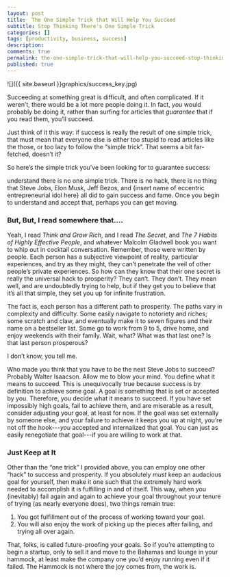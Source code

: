 ```yaml
---
layout: post
title:  The One Simple Trick that Will Help You Succeed
subtitle: Stop Thinking There's One Simple Trick
categories: []
tags: [productivity, business, success]
description:
comments: true
permalink: the-one-simple-trick-that-will-help-you-succeed-stop-thinking-theres-one-simple-trick
published: true
---
```

![]({{ site.baseurl }}graphics/success_key.jpg)

Succeeding at something great is difficult, and often complicated. If it weren’t, there would be a lot more people doing it. In fact, *you* would probably be doing it, rather than surfing for articles that *guarantee* that if you read them, you’ll succeed.

Just think of it this way: if success is really the result of one simple trick, that must mean that everyone else is either too stupid to read articles like the those, or too lazy to follow the “simple trick”. That seems a bit far-fetched, doesn’t it?

So here’s the simple trick you’ve been looking for to guarantee success:
<!--more-->
understand there is no one simple trick. There is no hack, there is no thing that Steve Jobs, Elon Musk, Jeff Bezos, and {insert name of eccentric entrepreneurial idol here} all did to gain success and fame. Once you begin to understand and accept that, perhaps you can get moving.

### But, But, I read somewhere that….

Yeah, I read *Think and Grow Rich*, and I read *The Secret*, and *The 7 Habits of Highly Effective People*, and whatever Malcolm Gladwell book you want to whip  out in cocktail conversation. Remember, those were written by people. Each person has a subjective viewpoint of reality, particular experiences, and try as they might, they can’t penetrate the veil of other people’s private experiences. So how can they know that their one secret is really the universal hack to prosperity? They can’t. They don’t. They mean well, and are undoubtedly trying to help, but if they get you to believe that it’s all that simple, they set you up for infinite frustration.

The fact is, each person has a different path to prosperity. The paths vary in complexity and difficulty. Some easily navigate to notoriety and riches; some scratch and claw, and eventually make it to seven figures and their name on a bestseller list. Some go to work from 9 to 5, drive home, and enjoy weekends with their family. Wait, what? What was that last one? Is that last person prosperous?

I don’t know, you tell me.

Who made you think that you have to be the next Steve Jobs to succeed? Probably Walter Isaacson. Allow me to blow your mind. You define what it means to succeed. This is unequivocally true because success is by definition to achieve some goal. A goal is something that is set or accepted by you. Therefore, you decide what it means to succeed. If you have set impossibly high goals, fail to achieve them, and are miserable as a result, consider adjusting your goal, at least for now. If the goal was set externally by someone else, and your failure to achieve it keeps you up at night, you’re not off the hook---*you* accepted and internalized that goal. You can just as easily renegotiate that goal---if you are willing to work at that.

### Just Keep at It

Other than the “one trick” I provided above, you can employ one other “hack” to success and prosperity. If you absolutely *must* keep an audacious goal for yourself, then make it one such that the extremely hard work needed to accomplish it is fulfilling in and of itself. This way, when you (inevitably) fail again and again to achieve your goal throughout your tenure of trying (as nearly everyone does), two things remain true:

1. You got fulfillment out of the process of working toward your goal.
2. You will also enjoy the work of picking up the pieces after failing, and trying all over again.

That, folks, is called future-proofing your goals. So if you’re attempting to begin a startup, only to sell it and move to the Bahamas and lounge in your hammock, at least make the company one you’d enjoy running even if it failed. The Hammock is not where the joy comes from, the work is.

